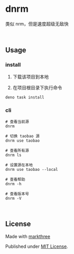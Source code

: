 # dnrm

类似 nrm，但是速度超级无敌快 

<br />

## Usage

### install

1. 下载该项目到本地

2. 在项目根目录下执行命令

```shell
deno task install
```

### cli

```shell
# 查看当前源
dnrm

# 切换 taobao 源
dnrm use taobao

# 查看所有源
dnrm ls

# 设置源在本地
dnrm use taobao --local

# 查看帮助
dnrm -h

# 查看版本号
dnrm -V
```

<br />

## License

Made with [markthree](https://github.com/markthree)

Published under [MIT License](./LICENSE).